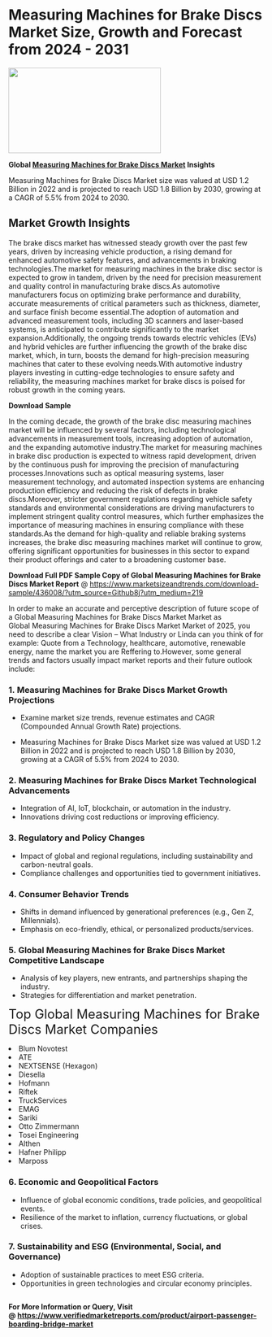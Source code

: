 <H1>Measuring Machines for Brake Discs Market Size, Growth and Forecast from 2024 - 2031</H1><img class="aligncenter size-medium wp-image-584254" src="https://thirdeyenews.in/wp-content/uploads/2024/09/Global-Market-Research-300x168.jpeg" alt="" width="300" height="168" /><p><strong>Global&nbsp;<a href="https://www.marketsizeandtrends.com/download-sample/436008/?utm_source=Github8j?utm_medium=219">Measuring Machines for Brake Discs Market</a> Insights</strong></p><p>Measuring Machines for Brake Discs Market size was valued at USD 1.2 Billion in 2022 and is projected to reach USD 1.8 Billion by 2030, growing at a CAGR of 5.5% from 2024 to 2030.</p><p><h2>Market Growth Insights</h2> <p>The brake discs market has witnessed steady growth over the past few years, driven by increasing vehicle production, a rising demand for enhanced automotive safety features, and advancements in braking technologies.The market for measuring machines in the brake disc sector is expected to grow in tandem, driven by the need for precision measurement and quality control in manufacturing brake discs.As automotive manufacturers focus on optimizing brake performance and durability, accurate measurements of critical parameters such as thickness, diameter, and surface finish become essential.The adoption of automation and advanced measurement tools, including 3D scanners and laser-based systems, is anticipated to contribute significantly to the market expansion.Additionally, the ongoing trends towards electric vehicles (EVs) and hybrid vehicles are further influencing the growth of the brake disc market, which, in turn, boosts the demand for high-precision measuring machines that cater to these evolving needs.With automotive industry players investing in cutting-edge technologies to ensure safety and reliability, the measuring machines market for brake discs is poised for robust growth in the coming years.</p> <p><strong>Download Sample</strong></p> <p>In the coming decade, the growth of the brake disc measuring machines market will be influenced by several factors, including technological advancements in measurement tools, increasing adoption of automation, and the expanding automotive industry.The market for measuring machines in brake disc production is expected to witness rapid development, driven by the continuous push for improving the precision of manufacturing processes.Innovations such as optical measuring systems, laser measurement technology, and automated inspection systems are enhancing production efficiency and reducing the risk of defects in brake discs.Moreover, stricter government regulations regarding vehicle safety standards and environmental considerations are driving manufacturers to implement stringent quality control measures, which further emphasizes the importance of measuring machines in ensuring compliance with these standards.As the demand for high-quality and reliable braking systems increases, the brake disc measuring machines market will continue to grow, offering significant opportunities for businesses in this sector to expand their product offerings and cater to a broadening customer base.</p> <p><span class=""><strong>Download Full PDF Sample Copy of Global Measuring Machines for Brake Discs Market Report</strong> @ <a href="https://www.marketsizeandtrends.com/download-sample/436008/?utm_source=Github8j?utm_medium=219" target="_blank">https://www.marketsizeandtrends.com/download-sample/436008/?utm_source=Github8j?utm_medium=219</a></span></p><p>In order to make an accurate and perceptive description of future scope of a Global&nbsp;Measuring Machines for Brake Discs Market Market as Global&nbsp;Measuring Machines for Brake Discs Market Market of 2025, you need to describe a clear Vision &ndash; What Industry or Linda can you think of for example: Quote from a Technology, healthcare, automotive, renewable energy, name the market you are Reffering to.However, some general trends and factors usually impact market reports and their future outlook include:</p><h3>1.&nbsp;<strong>Measuring Machines for Brake Discs Market Growth Projections</strong></h3><ul><li>Examine market size trends, revenue estimates and CAGR (Compounded Annual Growth Rate) projections.</li><li><p>Measuring Machines for Brake Discs Market size was valued at USD 1.2 Billion in 2022 and is projected to reach USD 1.8 Billion by 2030, growing at a CAGR of 5.5% from 2024 to 2030.</p></li></ul><h3>2.&nbsp;<strong>Measuring Machines for Brake Discs Market Technological Advancements</strong></h3><ul><li>Integration of AI, IoT, blockchain, or automation in the industry.</li><li>Innovations driving cost reductions or improving efficiency.</li></ul><h3>3.&nbsp;<strong>Regulatory and Policy Changes</strong></h3><ul><li>Impact of global and regional regulations, including sustainability and carbon-neutral goals.</li><li>Compliance challenges and opportunities tied to government initiatives.</li></ul><h3>4.&nbsp;<strong>Consumer Behavior Trends</strong></h3><ul><li>Shifts in demand influenced by generational preferences (e.g., Gen Z, Millennials).</li><li>Emphasis on eco-friendly, ethical, or personalized products/services.</li></ul><h3>5.&nbsp;<strong>Global Measuring Machines for Brake Discs Market Competitive Landscape</strong></h3><ul><li>Analysis of key players, new entrants, and partnerships shaping the industry.</li><li>Strategies for differentiation and market penetration.</li></ul><p data-pm-slice="1 1 []"><span style="color: inherit; font-family: inherit; font-size: 25px;">Top Global Measuring Machines for Brake Discs Market Companies</span></p><div class="" data-test-id=""><p><li>Blum Novotest</li><li> ATE</li><li> NEXTSENSE (Hexagon)</li><li> Diesella</li><li> Hofmann</li><li> Riftek</li><li> TruckServices</li><li> EMAG</li><li> Sariki</li><li> Otto Zimmermann</li><li> Tosei Engineering</li><li> Althen</li><li> Hafner Philipp</li><li> Marposs</li></p></div><h3>6.&nbsp;<strong>Economic and Geopolitical Factors</strong></h3><ul><li>Influence of global economic conditions, trade policies, and geopolitical events.</li><li>Resilience of the market to inflation, currency fluctuations, or global crises.</li></ul><h3>7.&nbsp;<strong>Sustainability and ESG (Environmental, Social, and Governance)</strong></h3><ul><li>Adoption of sustainable practices to meet ESG criteria.</li><li>Opportunities in green technologies and circular economy principles.</li></ul><h2><strong style="font-size: 14px;">For More Information or Query, Visit @&nbsp;</strong><a style="background-color: #ffffff; font-size: 14px;" href="https://www.marketsizeandtrends.com/report/measuring-machines-for-brake-discs-market/" target="_blank">https://www.verifiedmarketreports.com/product/airport-passenger-boarding-bridge-market</a></h2>